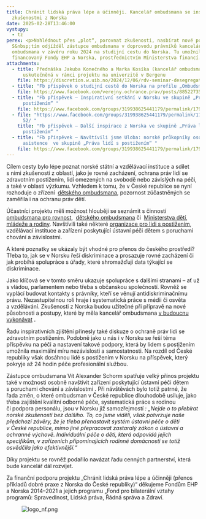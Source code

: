 ```yaml
---
title: Chránit lidská práva lépe a účinněji. Kancelář ombudsmana se inspiruje
  zkušenostmi z Norska
date: 2025-02-28T13:46:00
vystupy:
  - tz
perex: <p>Nahlédnout přes „plot“, porovnat zkušenosti, nasbírat nové poznatky.
  S&nbsp;tím odjížděl zástupce ombudsmana v doprovodu právníků kanceláře
  ombudsmana v závěru roku 2024 na studijní cestu do Norska. Tu umožnil projekt
  financovaný Fondy EHP a Norska, prostřednictvím Ministerstva financí.</p>
attachments:
  - title: Přednáška Jakuba Konečného a Marka Kosíka (kancelář ombudsmana)
      uskutečněná v rámci projektu na univerzitě v Bergenu
    file: https://discretion.w.uib.no/2024/12/06/rdv-seminar-desegregation-of-education-czech-republic/
  - title: "Fb příspěvek o studijní cestě do Norska na profilu „Ombudsman“ "
    file: https://www.facebook.com/verejny.ochrance.prav/posts/885227350459203
  - title: "Fb příspěvek – Inspirativní setkání v Norsku ve skupině „Práva lidí s
      postižením“ "
    file: https://www.facebook.com/groups/319938625441179/permalink/1796738337761193/
  - file: "https://www.facebook.com/groups/319938625441179/permalink/17974937476856\
      52/ "
    title: "Fb příspěvek – Další inspirace z Norska ve skupině „Práva lidí s
      postižením“ "
  - title: "Fb příspěvek – Navštívili jsme Uloba: norské průkopníky osobní
      asistence  ve skupině „Práva lidí s postižením“ "
    file: https://www.facebook.com/groups/319938625441179/permalink/1798071770961183/
---
```

<p>Cílem cesty bylo lépe poznat norské státní a vzdělávací instituce a sdílet s&nbsp;nimi zkušenosti z oblastí, jako je rovné zacházení, ochrana práv lidí se zdravotním postižením, lidí omezených na svobodě nebo závislých na péči, a také v oblasti výzkumu. Vzhledem k&nbsp;tomu, že v&nbsp;České republice se nyní rozhoduje o zřízení&nbsp; 
<a href="https://deti.ochrance.cz/kdo/detskyombudsman/">dětského ombudsmana</a>, pozornost zúčastněných se zaměřila i na ochranu práv dětí.</p>
<p>Účastníci projektu měli možnost hlouběji se seznámit s činností&nbsp; 
<a href="https://ldo.no/the-equality-and-anti-discrimination-ombud/">ombudsmana pro rovnost</a>,&nbsp; 
<a href="https://www.barneombudet.no/">dětského ombudsmana</a> či&nbsp; 
<a href="https://www.bufdir.no/en/">Ministerstva dětí, mládeže a rodiny</a>. Navštívili také některé 
<a href="https://www.uloba.no/tsjekkisk-ombudsmann-besoker-uloba-for-a-laere-om-independent-living/">organizace pro lidi s&nbsp;postižením</a>, vzdělávací instituce a zařízení poskytující ústavní péči dětem s&nbsp;poruchami chování a závislostmi.&nbsp;</p>
<p>A které poznatky se ukázaly být vhodné pro přenos do českého prostředí? Třeba to, jak se v Norsku řeší diskriminace a prosazuje rovné zacházení či jak probíhá spolupráce s úřady, které shromažďují data týkající se diskriminace.&nbsp;</p>
<p>Jako klíčová se v&nbsp;tomto směru ukazuje&nbsp;spolupráce s&nbsp;dalšími stranami – ať už s vládou, parlamentem nebo třeba s občanskou společností. Rovněž se vyplácí budovat kontakty s&nbsp;právníky, kteří se věnují antidiskriminačnímu právu. Nezastupitelnou roli hraje i systematická práce s&nbsp;médii či osvěta a&nbsp;vzdělávání. Zkušenosti z&nbsp;Norska budou užitečné při přípravě na nové působnosti a postupy, které by měla kancelář ombudsmana 
<a href="https://www.ochrance.cz/aktualne/nove_standardy_zajisti_srovnatelnou_ochranu_pred_diskriminaci_napric_evropou-_ombudsman_bude_moci_efektivneji_pomahat_obetem_diskriminace/">v&nbsp;budoucnu vykonávat</a> 
<strong>.</strong></p>
<p>Řadu inspirativních zjištění přinesly také diskuze o ochraně práv lidí se zdravotním postižením. Podobně jako u nás i v&nbsp;Norsku se řeší téma příspěvku na péči a nastavení takové podpory, která by lidem s&nbsp;postižením umožnila maximální míru nezávislosti a samostatnosti. Na rozdíl od České republiky však dosáhnou lidé s&nbsp;postižením v Norsku na příspěvek, který pokryje až 24 hodin péče profesionální službou.&nbsp;</p>
<p>Zástupce ombudsmana Vít Alexander Schorm spatřuje velký přínos projektu také v&nbsp;možnosti osobně navštívit zařízení poskytující ústavní péči dětem s&nbsp;poruchami chování a závislostmi 
<i>.&nbsp;</i>Při návštěvách bylo totiž patrné, že řada změn, o které ombudsman v České republice dlouhodobě usiluje, jako třeba zajištění kvalitní&nbsp;odborné péče, systematická práce s&nbsp;rodinou či&nbsp;podpora personálu, jsou v Norsku již samozřejmostí 
<i>: „Nejde o to přebírat norské zkušenosti bez dalšího. To, co jsme viděli, však potvrzuje naše předchozí závěry, že je třeba přenastavit systém ústavní péče o děti v&nbsp;České republice, mimo jiné přepracovat zastaralý zákon o ústavní a ochranné výchově. Individuální péče o děti, která odpovídá jejich specifikům, v&nbsp;zařízeních připomínajících rodinné domácnosti se totiž osvědčila jako efektivnější.“</i></p>
<p>Díky projektu se rovněž podařilo navázat řadu cenných partnerství, která bude&nbsp;kancelář dál rozvíjet.&nbsp;</p>
<p>Za finanční podporu projektu „Chránit lidská práva lépe a účinněji (přenos příkladů dobré praxe z&nbsp;Norska do České republiky)“ děkujeme Fondům EHP a Norska 2014–2021 a jejich programu „Fond pro bilaterální vztahy programů: Spravedlnost, Lidská práva, Řádná správa a Zdraví.</p>
<figure class="image">
<img src="https://www.ochrance.cz/aktualne/chranit_lidska_prava_lepe_a_ucinneji-_kancelar_ombudsmana_se_inspiruje_zkusenostmi_z_norska/logo_nf.png" alt="logo_nf.png"></figure>
